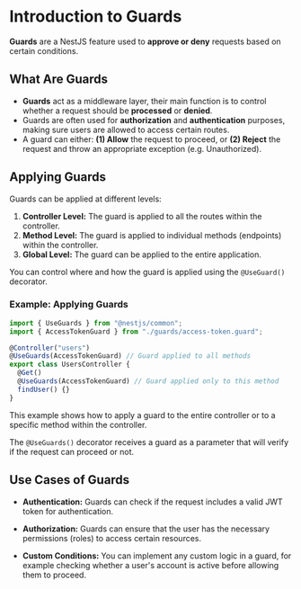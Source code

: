 # Introduction to Guards

**Guards** are a NestJS feature used to **approve or deny** requests based on certain conditions.

## What Are Guards

- **Guards** act as a middleware layer, their main function is to control whether a request should be **processed** or **denied**.
- Guards are often used for **authorization** and **authentication** purposes, making sure users are allowed to access certain routes.
- A guard can either: **(1) Allow** the request to proceed, or **(2) Reject** the request and throw an appropriate exception (e.g. Unauthorized).

## Applying Guards

Guards can be applied at different levels:

1. **Controller Level:** The guard is applied to all the routes within the controller.
2. **Method Level:** The guard is applied to individual methods (endpoints) within the controller.
3. **Global Level:** The guard can be applied to the entire application.

You can control where and how the guard is applied using the `@UseGuard()` decorator.

### Example: Applying Guards

```ts
import { UseGuards } from "@nestjs/common";
import { AccessTokenGuard } from "./guards/access-token.guard";

@Controller("users")
@UseGuards(AccessTokenGuard) // Guard applied to all methods
export class UsersController {
  @Get()
  @UseGuards(AccessTokenGuard) // Guard applied only to this method
  findUser() {}
}
```

This example shows how to apply a guard to the entire controller or to a specific method within the controller.

The `@UseGuards()` decorator receives a guard as a parameter that will verify if the request can proceed or not.

## Use Cases of Guards

- **Authentication:** Guards can check if the request includes a valid JWT token for authentication.

- **Authorization:** Guards can ensure that the user has the necessary permissions (roles) to access certain resources.

- **Custom Conditions:** You can implement any custom logic in a guard, for example checking whether a user's account is active before allowing them to proceed.
